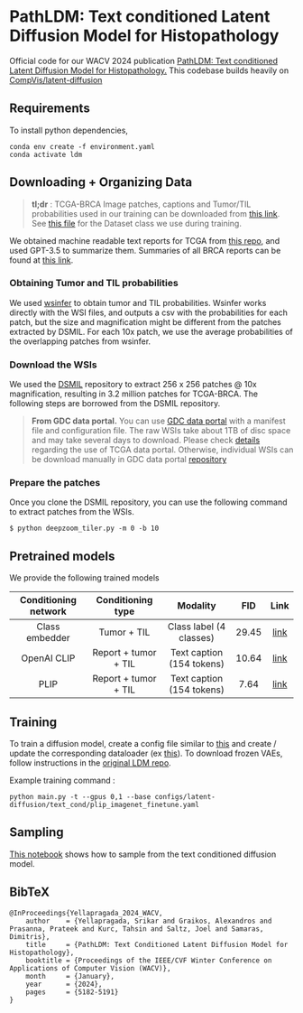 # PathLDM: Text conditioned Latent Diffusion Model for Histopathology

Official code for our WACV 2024 publication [PathLDM: Text conditioned Latent Diffusion Model for Histopathology.](https://openaccess.thecvf.com/content/WACV2024/papers/Yellapragada_PathLDM_Text_Conditioned_Latent_Diffusion_Model_for_Histopathology_WACV_2024_paper.pdf) This codebase builds heavily on [CompVis/latent-diffusion](https://github.com/CompVis/latent-diffusion)

## Requirements
To install python dependencies, 

```
conda env create -f environment.yaml
conda activate ldm
```

## Downloading + Organizing Data

>**tl;dr** : TCGA-BRCA Image patches, captions and Tumor/TIL probabilities used in our training can be downloaded from [this link](https://drive.google.com/drive/folders/1MPBsVjh7q57DzYJXSLF2wkKjssw3jEtF?usp=sharing). See [this file](https://github.com/cvlab-stonybrook/PathLDM/blob/main/ldm/data/text_cond/tumor_til_in_text.py) for the Dataset class we use during training. 


We obtained machine readable text reports for TCGA from [this repo](https://github.com/tatonetti-lab/tcga-path-reports), and used GPT-3.5 to summarize them. Summaries of all BRCA reports can be found at [this link](https://drive.google.com/drive/folders/1it4W4DBN4xFrLFX3nyVGoW0mTVklF6WY?usp=sharing).

### Obtaining Tumor and TIL probabilities

We used [wsinfer](https://wsinfer.readthedocs.io/en/latest/) to obtain tumor and TIL probabilities. Wsinfer works directly with the WSI files, and outputs a csv with the probabilities for each patch, but the size and magnification might be different from the patches extracted by DSMIL. For each 10x patch, we use the average probabilities of the overlapping patches from wsinfer.  


### Download the WSIs


We used the [DSMIL](https://github.com/binli123/dsmil-wsi) repository to extract 256 x 256 patches @ 10x magnification, resulting in 3.2 million patches for TCGA-BRCA. The following steps are borrowed from the DSMIL repository. 



>**From GDC data portal.** You can use [GDC data portal](https://docs.gdc.cancer.gov/Data_Transfer_Tool/Users_Guide/Getting_Started/) with a manifest file and configuration file. The raw WSIs take about 1TB of disc space and may take several days to download. Please check [details](https://docs.gdc.cancer.gov/Data_Transfer_Tool/Users_Guide/Getting_Started/) regarding the use of TCGA data portal. Otherwise, individual WSIs can be download manually in GDC data portal [repository](https://portal.gdc.cancer.gov/repository?filters=%7B%22op%22%3A%22and%22%2C%22content%22%3A%5B%7B%22content%22%3A%7B%22field%22%3A%22files.cases.primary_site%22%2C%22value%22%3A%5B%22bronchus%20and%20lung%22%5D%7D%2C%22op%22%3A%22in%22%7D%2C%7B%22content%22%3A%7B%22field%22%3A%22files.data_format%22%2C%22value%22%3A%5B%22svs%22%5D%7D%2C%22op%22%3A%22in%22%7D%2C%7B%22op%22%3A%22in%22%2C%22content%22%3A%7B%22field%22%3A%22files.experimental_strategy%22%2C%22value%22%3A%5B%22Diagnostic%20Slide%22%5D%7D%7D%5D%7D)  

### Prepare the patches

Once you clone the DSMIL repository, you can use the following command to extract patches from the WSIs. 

```
$ python deepzoom_tiler.py -m 0 -b 10
```



## Pretrained models

We provide the following trained models

| Conditioning network |  Conditioning  type  |          Modality         |  FID  | Link |
|:--------------------:|:--------------------:|:-------------------------:|:-----:|:----:|
|    Class embedder    |      Tumor + TIL     |  Class label (4 classes)  | 29.45 | [link](https://drive.google.com/drive/folders/1OzFDEWlqXHUTAG5IGEVviObj10A66mOu?usp=sharing) |
|      OpenAI CLIP     | Report + tumor + TIL | Text caption (154 tokens) | 10.64 | [link](https://drive.google.com/drive/folders/1UTbWXq5wZWdb6_DJpBcygYZvBaPKabHf?usp=sharing) |
|         PLIP         | Report + tumor + TIL | Text caption (154 tokens) |  7.64 | [link](https://drive.google.com/drive/folders/1v3SXkA1D94w7Q1XMPSEA1yrSfpwhXzCr?usp=sharing) |


## Training

To train a diffusion model, create a config file similar to [this](./configs/latent-diffusion/text_cond/plip_imagenet_finetune.yaml) and create / update the corresponding dataloader (ex [this](./ldm/data/text_cond/tumor_til_in_text.py)). To download frozen VAEs, follow instructions in the [original LDM repo](https://github.com/CompVis/latent-diffusion/tree/main).

Example training command :
```
python main.py -t --gpus 0,1 --base configs/latent-diffusion/text_cond/plip_imagenet_finetune.yaml 
```

## Sampling

[This notebook](./example_sampling.ipynb) shows how to sample from the text conditioned diffusion model. 


## BibTeX

```
@InProceedings{Yellapragada_2024_WACV,
    author    = {Yellapragada, Srikar and Graikos, Alexandros and Prasanna, Prateek and Kurc, Tahsin and Saltz, Joel and Samaras, Dimitris},
    title     = {PathLDM: Text Conditioned Latent Diffusion Model for Histopathology},
    booktitle = {Proceedings of the IEEE/CVF Winter Conference on Applications of Computer Vision (WACV)},
    month     = {January},
    year      = {2024},
    pages     = {5182-5191}
}
```


